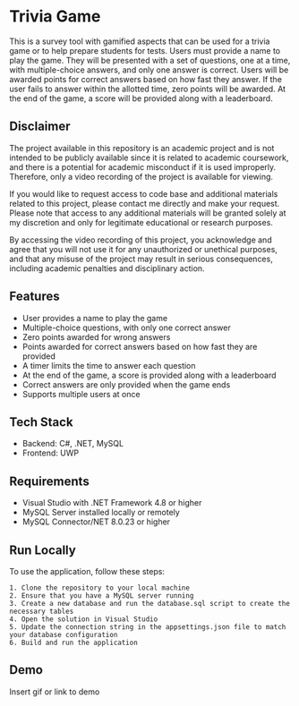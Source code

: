 
# Trivia Game

This is a survey tool with gamified aspects that can be used for a trivia game or to help prepare students for tests. Users must provide a name to play the game. They will be presented with a set of questions, one at a time, with multiple-choice answers, and only one answer is correct. Users will be awarded points for correct answers based on how fast they answer. If the user fails to answer within the allotted time, zero points will be awarded. At the end of the game, a score will be provided along with a leaderboard.

##  Disclaimer

The project available in this repository is an academic project and is not intended to be publicly available since it is related to academic coursework, and there is a potential for academic misconduct if it is used improperly. Therefore, only a video recording of the project is available for viewing.

If you would like to request access to code base and additional materials related to this project, please contact me directly and make your request. Please note that access to any additional materials will be granted solely at my discretion and only for legitimate educational or research purposes.

By accessing the video recording of this project, you acknowledge and agree that you will not use it for any unauthorized or unethical purposes, and that any misuse of the project may result in serious consequences, including academic penalties and disciplinary action.
## Features

- User provides a name to play the game
- Multiple-choice questions, with only one correct answer
- Zero points awarded for wrong answers
- Points awarded for correct answers based on how fast they are provided
- A timer limits the time to answer each question
- At the end of the game, a score is provided along with a leaderboard
- Correct answers are only provided when the game ends
- Supports multiple users at once
## Tech Stack

- Backend: C#, .NET, MySQL
- Frontend: UWP


## Requirements

- Visual Studio with .NET Framework 4.8 or higher
- MySQL Server installed locally or remotely
- MySQL Connector/NET 8.0.23 or higher
## Run Locally

To use the application, follow these steps:

	1. Clone the repository to your local machine
	2. Ensure that you have a MySQL server running
	3. Create a new database and run the database.sql script to create the necessary tables
	4. Open the solution in Visual Studio
	5. Update the connection string in the appsettings.json file to match your database configuration
	6. Build and run the application


## Demo

Insert gif or link to demo
